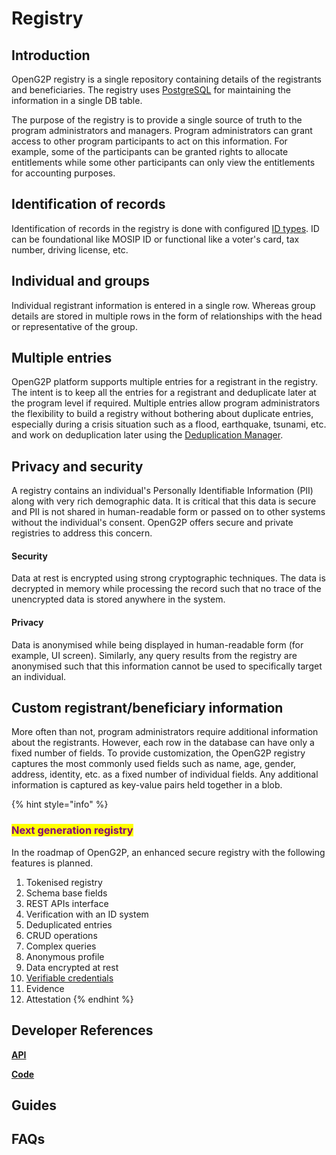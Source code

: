 # Registry

## Introduction

OpenG2P registry is a single repository containing details of the registrants and beneficiaries. The registry uses [PostgreSQL](https://www.postgresql.org/) for maintaining the information in a single DB table.

The purpose of the registry is to provide a single source of truth to the program administrators and managers. Program administrators can grant access to other program participants to act on this information. For example, some of the participants can be granted rights to allocate entitlements while some other participants can only view the entitlements for accounting purposes.

## Identification of records

Identification of records in the registry is done with configured [ID types](registry.md#id-types). ID can be foundational like  MOSIP ID or functional like a voter's card, tax number, driving license, etc.&#x20;

## Individual and groups

Individual registrant information is entered in a single row. Whereas group details are stored in multiple rows in the form of relationships with the head or representative of the group.&#x20;

## Multiple entries

OpenG2P platform supports multiple entries for a registrant in the registry. The intent is to keep all the entries for a registrant and deduplicate later at the program level if required. Multiple entries allow program administrators the flexibility to build a registry without bothering about duplicate entries, especially during a crisis situation such as a flood, earthquake, tsunami, etc. and work on deduplication later using the [Deduplication Manager](../beneficiary-management/deduplication.md).&#x20;

## Privacy and security

A registry contains an individual's Personally Identifiable Information (PII) along with very rich demographic data. It is critical that this data is secure and PII is not shared in human-readable form or passed on to other systems without the individual's consent. OpenG2P offers secure and private registries to address this concern.

#### Security

Data at rest is encrypted using strong cryptographic techniques. The data is decrypted in memory while processing the record such that no trace of the unencrypted data is stored anywhere in the system.

#### Privacy

Data is anonymised while being displayed in human-readable form (for example, UI screen). Similarly, any query results from the registry are anonymised such that this information cannot be used to specifically target an individual.

## **Custom registrant/beneficiary information**

More often than not, program administrators require additional information about the registrants. However, each row in the database can have only a fixed number of fields. To provide customization, the OpenG2P registry captures the most commonly used fields such as name, age, gender, address, identity, etc. as a fixed number of individual fields. Any additional information is captured as key-value pairs held together in a blob.&#x20;

{% hint style="info" %}


### <mark style="color:purple;">Next generation registry</mark>

In the roadmap of OpenG2P, an enhanced secure registry with the following features is planned.&#x20;

1. Tokenised registry
2. Schema base fields
3. REST APIs interface
4. Verification with an ID system
5. Deduplicated entries
6. CRUD operations
7. Complex queries
8. Anonymous profile
9. Data encrypted at rest
10. [Verifiable credentials](../beneficiary-management/verifiable-credentials.md)
11. Evidence
12. Attestation
{% endhint %}

## Developer References

[**API**](../api.md)

[**Code**](../guides/developer-guides/)

## Guides

## FAQs

